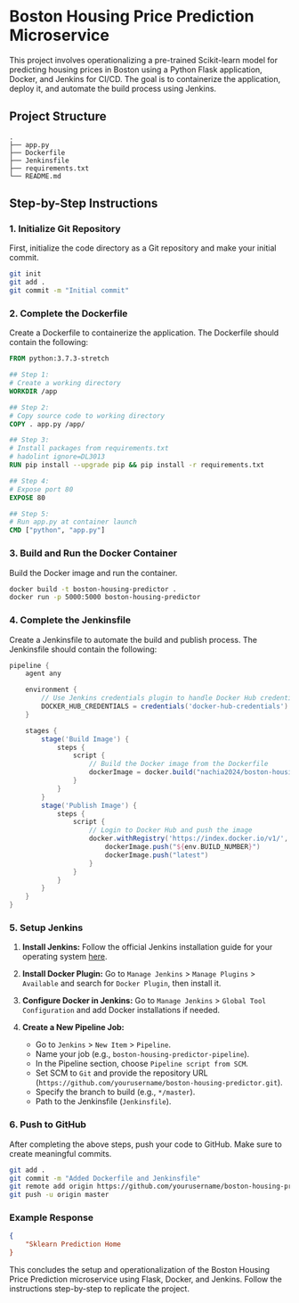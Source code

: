 # Boston Housing Price Prediction Microservice

This project involves operationalizing a pre-trained Scikit-learn model for predicting housing prices in Boston using a Python Flask application, Docker, and Jenkins for CI/CD. The goal is to containerize the application, deploy it, and automate the build process using Jenkins.

## Project Structure

```
.
├── app.py
├── Dockerfile
├── Jenkinsfile
├── requirements.txt
└── README.md
```

## Step-by-Step Instructions

### 1. Initialize Git Repository

First, initialize the code directory as a Git repository and make your initial commit.

```bash
git init
git add .
git commit -m "Initial commit"
```

### 2. Complete the Dockerfile

Create a Dockerfile to containerize the application. The Dockerfile should contain the following:

```Dockerfile
FROM python:3.7.3-stretch

## Step 1:
# Create a working directory
WORKDIR /app

## Step 2:
# Copy source code to working directory
COPY . app.py /app/

## Step 3:
# Install packages from requirements.txt
# hadolint ignore=DL3013
RUN pip install --upgrade pip && pip install -r requirements.txt

## Step 4:
# Expose port 80
EXPOSE 80

## Step 5:
# Run app.py at container launch
CMD ["python", "app.py"]

```

### 3. Build and Run the Docker Container

Build the Docker image and run the container.

```bash
docker build -t boston-housing-predictor .
docker run -p 5000:5000 boston-housing-predictor
```


### 4. Complete the Jenkinsfile

Create a Jenkinsfile to automate the build and publish process. The Jenkinsfile should contain the following:

```groovy
pipeline {
    agent any

    environment {
        // Use Jenkins credentials plugin to handle Docker Hub credentials
        DOCKER_HUB_CREDENTIALS = credentials('docker-hub-credentials')
    }

    stages {
        stage('Build Image') {
            steps {
                script {
                    // Build the Docker image from the Dockerfile
                    dockerImage = docker.build("nachia2024/boston-housing-predictor:${env.BUILD_NUMBER}")
                }
            }
        }
        stage('Publish Image') {
            steps {
                script {
                    // Login to Docker Hub and push the image
                    docker.withRegistry('https://index.docker.io/v1/', 'docker-hub-credentials') {
                        dockerImage.push("${env.BUILD_NUMBER}")
                        dockerImage.push("latest")
                    }
                }
            }
        }
    }
}

```

### 5. Setup Jenkins

1. **Install Jenkins:**
   Follow the official Jenkins installation guide for your operating system [here](https://www.jenkins.io/doc/book/installing/).

2. **Install Docker Plugin:**
   Go to `Manage Jenkins` > `Manage Plugins` > `Available` and search for `Docker Plugin`, then install it.

3. **Configure Docker in Jenkins:**
   Go to `Manage Jenkins` > `Global Tool Configuration` and add Docker installations if needed.

4. **Create a New Pipeline Job:**
   - Go to `Jenkins` > `New Item` > `Pipeline`.
   - Name your job (e.g., `boston-housing-predictor-pipeline`).
   - In the Pipeline section, choose `Pipeline script from SCM`.
   - Set SCM to `Git` and provide the repository URL (`https://github.com/yourusername/boston-housing-predictor.git`).
   - Specify the branch to build (e.g., `*/master`).
   - Path to the Jenkinsfile (`Jenkinsfile`).

### 6. Push to GitHub

After completing the above steps, push your code to GitHub. Make sure to create meaningful commits.

```bash
git add .
git commit -m "Added Dockerfile and Jenkinsfile"
git remote add origin https://github.com/yourusername/boston-housing-predictor.git
git push -u origin master
```

### Example Response

```json
{
    "Sklearn Prediction Home
}
```

This concludes the setup and operationalization of the Boston Housing Price Prediction microservice using Flask, Docker, and Jenkins. Follow the instructions step-by-step to replicate the project.
```

